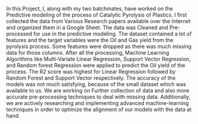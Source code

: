 In this Project, I, along with my two batchmates, have worked on the Predictive modeling of the process of Catalytic Pyrolysis of Plastics. I first collected the data from Various Research papers available over the Internet and organized them in a Google Sheet. The data was Cleaned and Pre-processed for use in the predictive modeling. The dataset contained a lot of features and the target variables were the Oil and Gas yield from the pyrolysis process. Some features were dropped as there was much missing data for those columns.
After all the processing, Machine Learning Algorithms like Multi-Variate Linear Regression, Support Vector Regression, and Random forest Regression were applied to predict the Oil yield of the process. The R2 score was highest for Linear Regression followed by Random Forest and Support Vector respectively. The accuracy of the models was not much satisfying, because of the small dataset which was available to us. We are working on Further collection of data and also more accurate pre-processing techniques to deal with missing data. Additionally, we are actively researching and implementing advanced machine-learning techniques in order to optimize the alignment of our models with the data at hand.

